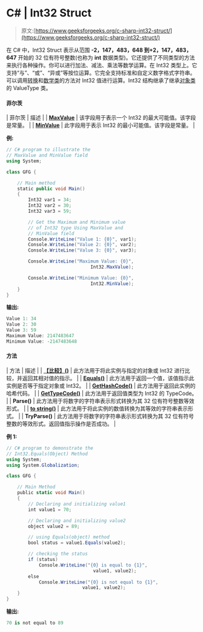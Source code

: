 # C# | Int32 Struct

> 原文:[https://www.geeksforgeeks.org/c-sharp-int32-struct/](https://www.geeksforgeeks.org/c-sharp-int32-struct/)

在 C# 中，Int32 Struct 表示从范围 **-2，147，483，648 到+2，147，483，647** 开始的 32 位有符号整数(也称为 **int** 数据类型)。它还提供了不同类型的方法来执行各种操作。你可以进行加法、减法、乘法等数学运算。在 Int32 类型上。它支持“与”、“或”、“异或”等按位运算。它完全支持标准和自定义数字格式字符串。可以调用[转换](https://www.geeksforgeeks.org/c-sharp-convert-class/)和[数学类](https://www.geeksforgeeks.org/c-sharp-math-class/)的方法对 Int32 值进行运算。Int32 结构继承了继承[对象类](https://www.geeksforgeeks.org/c-sharp-object-class/)的 ValueType 类。

#### 菲尔茨

| 菲尔茨 | 描述 |
| **[MaxValue](https://www.geeksforgeeks.org/int32-maxvalue-field-in-c-sharp-with-examples/)** | 该字段用于表示一个 Int32 的最大可能值。该字段是常量。 |
| **[MinValue](https://www.geeksforgeeks.org/int32-minvalue-field-in-c-sharp-with-examples/)** | 此字段用于表示 Int32 的最小可能值。该字段是常量。 |

**例:**

```cs
// C# program to illustrate the 
// MaxValue and MinValue field
using System;

class GFG {

    // Main method
    static public void Main()
    {
        Int32 var1 = 34;
        Int32 var2 = 30;
        Int32 var3 = 59;

        // Get the Maximum and Minimum value 
        // of Int32 type Using MaxValue and 
        // MinValue field
        Console.WriteLine("Value 1: {0}", var1);
        Console.WriteLine("Value 2: {0}", var2);
        Console.WriteLine("Value 3: {0}", var3);

        Console.WriteLine("Maximum Value: {0}",
                               Int32.MaxValue);

        Console.WriteLine("Minimum Value: {0}",
                               Int32.MinValue);
    }
}
```

**输出:**

```cs
Value 1: 34
Value 2: 30
Value 3: 59
Maximum Value: 2147483647
Minimum Value: -2147483648

```

#### 方法

| 方法 | 描述 |
| **[【比较】()](https://www.geeksforgeeks.org/int32-compareto-method-in-c-sharp-with-examples/)** | 此方法用于将此实例与指定的对象或 Int32 进行比较，并返回其相对值的指示。 |
| **[Equals()](https://www.geeksforgeeks.org/int32-equals-method-in-c-sharp-with-examples/)** | 此方法用于返回一个值，该值指示此实例是否等于指定对象或 Int32。 |
| **[GetHashCode()](https://www.geeksforgeeks.org/int32-gethashcode-method-in-c-sharp-with-examples/)** | 此方法用于返回此实例的哈希代码。 |
| **[GetTypeCode()](https://www.geeksforgeeks.org/int32-gettypecode-method-in-c-sharp-with-examples/)** | 此方法用于返回值类型为 Int32 的 TypeCode。 |
| **Parse()** | 此方法用于将数字的字符串表示形式转换为其 32 位有符号整数等效形式。 |
| **[to string()](https://www.geeksforgeeks.org/c-sharp-int32-tostring-method-set-1/)** | 此方法用于将此实例的数值转换为其等效的字符串表示形式。 |
| **TryParse()** | 此方法用于将数字的字符串表示形式转换为其 32 位有符号整数的等效形式。返回值指示操作是否成功。 |

**例 1:**

```cs
// C# program to demonstrate the 
// Int32.Equals(Object) Method 
using System; 
using System.Globalization; 

class GFG { 

    // Main Method 
    public static void Main() 
    { 
        // Declaring and initializing value1 
        int value1 = 70; 

        // Declaring and initializing value2 
        object value2 = 89; 

        // using Equals(object) method 
        bool status = value1.Equals(value2); 

        // checking the status 
        if (status) 
            Console.WriteLine("{0} is equal to {1}", 
                                value1, value2); 
        else
            Console.WriteLine("{0} is not equal to {1}", 
                            value1, value2); 
    } 
} 
```

**输出:**

```cs
70 is not equal to 89

```